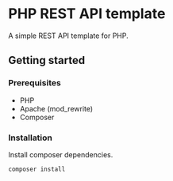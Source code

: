 # PHP REST API template

A simple REST API template for PHP.

## Getting started

### Prerequisites

- PHP
- Apache (mod_rewrite)
- Composer

### Installation

Install composer dependencies.

```
composer install
```
